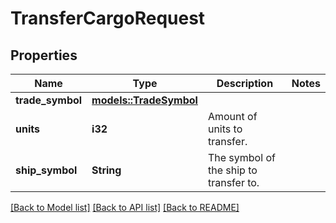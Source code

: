 # TransferCargoRequest

## Properties

Name | Type | Description | Notes
------------ | ------------- | ------------- | -------------
**trade_symbol** | [**models::TradeSymbol**](TradeSymbol.md) |  | 
**units** | **i32** | Amount of units to transfer. | 
**ship_symbol** | **String** | The symbol of the ship to transfer to. | 

[[Back to Model list]](../README.md#documentation-for-models) [[Back to API list]](../README.md#documentation-for-api-endpoints) [[Back to README]](../README.md)


